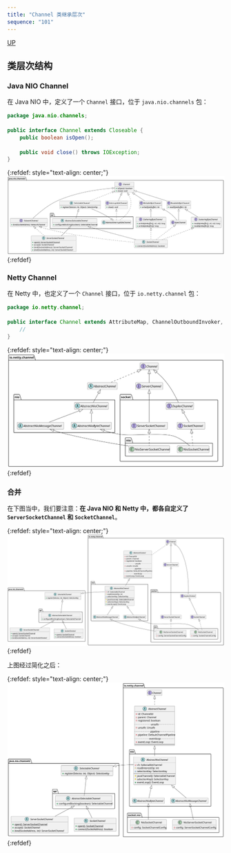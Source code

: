 ```yaml
---
title: "Channel 类继承层次"
sequence: "101"
---
```


[UP](/netty.html)

## 类层次结构

### Java NIO Channel

在 Java NIO 中，定义了一个 `Channel` 接口，位于 `java.nio.channels` 包：

```java
package java.nio.channels;

public interface Channel extends Closeable {
    public boolean isOpen();

    public void close() throws IOException;
}
```

{:refdef: style="text-align: center;"}
![](/assets/images/netty/channel/java-nio-channel-class-hierarchy.svg)
{:refdef}

### Netty Channel

在 Netty 中，也定义了一个 `Channel` 接口，位于 `io.netty.channel` 包：

```java
package io.netty.channel;

public interface Channel extends AttributeMap, ChannelOutboundInvoker, Comparable<Channel> {
    // 
}
```

{:refdef: style="text-align: center;"}
![](/assets/images/netty/channel/netty-channel-class-hierarchy-hide-members.svg)
{:refdef}

### 合并

在下图当中，我们要注意：**在 Java NIO 和 Netty 中，都各自定义了 `ServerSocketChannel` 和 `SocketChannel`**。

{:refdef: style="text-align: center;"}
![](/assets/images/netty/channel/netty-channel-class-hierarchy-merged.svg)
{:refdef}

上图经过简化之后：

{:refdef: style="text-align: center;"}
![](/assets/images/netty/channel/netty-channel-class-hierarchy-merged-simple.svg)
{:refdef}
